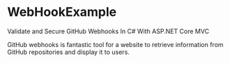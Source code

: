 # WebHookExample
Validate and Secure GitHub Webhooks In C# With ASP.NET Core MVC

GitHub webhooks is fantastic tool for a website to retrieve information from GitHub repositories and display it to users.
